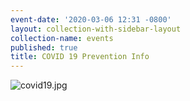 ```yaml
---
event-date: '2020-03-06 12:31 -0800'
layout: collection-with-sidebar-layout
collection-name: events
published: true
title: COVID 19 Prevention Info
---
```

![covid19.jpg]({{site.baseurl}}/media/covid19.jpg)
